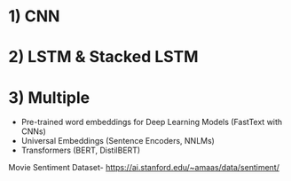 # 1) CNN

# 2) LSTM & Stacked LSTM


# 3) Multiple
- Pre-trained word embeddings for Deep Learning Models (FastText with CNNs)
- Universal Embeddings (Sentence Encoders, NNLMs)
- Transformers (BERT, DistilBERT)




 Movie Sentiment Dataset- https://ai.stanford.edu/~amaas/data/sentiment/
